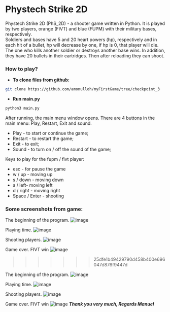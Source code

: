 # Phystech Strike 2D


Phystech Strike 2D (PhS_2D) - a shooter game written in Python.
It is played by two players, orange (FIVT) and blue (FUPM) with
their military bases, respectively.  
Soldiers and bases have 5 and 20 heart powers (hp), respectively
and in each hit of a bullet, hp will decrease by one, if hp is 0,
that player will die.
The one who kills another soldier or destroys another base wins.
In addition, they have 20 bullets in their cartridges. Then after
reloading they can shoot.

 ### How to play?

+ **To clone files from github:**
```bash
git clone https://github.com/amonulloh/myFirstGame/tree/checkpoint_3
```
+ **Run main.py**
 ```bash
 python3 main.py
 ```

After running, the main menu window opens. There are 4 buttons in the main menu:
Play, Restart, Exit and sound.
+ Play - to start or continue the game;
+ Restart - to restart the game;
+ Exit - to exit;
+ Sound - to turn on / off the sound of the game;

Keys to play for the fupm / fivt player:
+ esc - for pause the game
+ w / up - moving up
+ s / down - moving down
+ a / left- moving left
+ d / right - moving right
+ Space / Enter - shooting

### Some screenshots from game:


The beginning of the program.
![image](./screenshots/Screenshot_1.png)

Playing time.
![image](./screenshots/Screenshot_2.png)

Shooting players.
![image](./screenshots/Screenshot_3.png)

Game over. FIVT win
![image](./screenshots/Screenshot_4.png)
>>>>>>> 25dfe1b49429790d458b400e696047d876f9447d

The beginning of the program.
![image](./screenshots/Screenshot_1.png)

Playing time.
![image](./screenshots/Screenshot_2.png)

Shooting players.
![image](./screenshots/Screenshot_3.png)

Game over. FIVT win
![image](./screenshots/Screenshot_4.png)
***Thank you very much, Regards Manuel***
